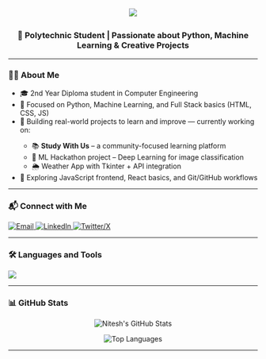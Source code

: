 <!-- Visitor Badge (optional) -->
<!-- <p align="right">
  <img src="https://visitor-badge.laobi.icu/badge?page_id=niteshkumavat.niteshkumavat&color=blue&title=Visitors" alt="Visitor badge"/>
</p> -->

<h1 align="center">
  <p align="center">
    <img src="https://readme-typing-svg.herokuapp.com?font=Fira+Code&weight=600&size=36&duration=2500&pause=1000&color=1E90FF&center=true&vCenter=true&width=600&lines=Hello!;नमस्ते!;I'm+Nitesh+Kumavat;Welcome+to+my+GitHub" />
  </p>
</h1>

<h3 align="center">🚀 Polytechnic Student | Passionate about Python, Machine Learning & Creative Projects</h3>

---

<h3 align="left">👨‍💻 About Me</h3>
<ul>
  <li>🎓 2nd Year Diploma student in Computer Engineering</li>
  <li>🧠 Focused on Python, Machine Learning, and Full Stack basics (HTML, CSS, JS)</li>
  <li>🚧 Building real-world projects to learn and improve — currently working on:</li>
  <ul>
    <li>📚 <strong>Study With Us</strong> – a community-focused learning platform</li>
    <li>🏁 ML Hackathon project – Deep Learning for image classification</li>
    <li>🌦️ Weather App with Tkinter + API integration</li>
  </ul>
  <li>📘 Exploring JavaScript frontend, React basics, and Git/GitHub workflows</li>
</ul>

---

<h3 align="left">📬 Connect with Me</h3>
<p align="left">
  <a href="mailto:niteshkumavat32@gmail.com">
    <img src="https://img.shields.io/badge/Gmail-D14836?style=for-the-badge&logo=gmail&logoColor=white" alt="Email"/>
  </a>
  <a href="https://www.linkedin.com/in/niteshkumavat" target="_blank">
    <img src="https://img.shields.io/badge/LinkedIn-0077B5?style=for-the-badge&logo=linkedin&logoColor=white" alt="LinkedIn"/>
  </a>
  <a href="https://x.com/niteshkumavat" target="_blank">
    <img src="https://img.shields.io/badge/X-000000?style=for-the-badge&logo=x&logoColor=white" alt="Twitter/X"/>
  </a>
</p>

---

<h3 align="left">🛠️ Languages and Tools</h3>
<p align="left">
  <img src="https://skillicons.dev/icons?i=python,html,css,js,react,nodejs,mysql,git,github,figma,cpp,java,tkinter" />
</p>

---

<h3 align="left">📊 GitHub Stats</h3>
<p align="center">
  <img src="https://github-readme-stats.vercel.app/api?username=niteshkumavat&show_icons=true&theme=dracula" alt="Nitesh's GitHub Stats" />
</p>
<p align="center">
  <img src="https://github-readme-stats.vercel.app/api/top-langs/?username=niteshkumavat&layout=compact&theme=dracula" alt="Top Languages"/>
</p>

<!-- Optional Streak Stats -->
<!-- <p align="center">
  <img src="https://github-readme-streak-stats.herokuapp.com/?user=niteshkumavat&theme=dracula&hide_border=true" alt="GitHub Streak" />
</p> -->

---
